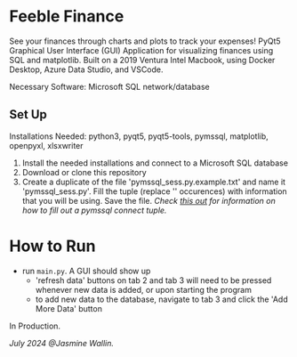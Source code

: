 # Feeble Finance
See your finances through charts and plots to track your expenses! PyQt5 Graphical User Interface (GUI) Application for visualizing finances using SQL and matplotlib. 
Built on a 2019 Ventura Intel Macbook, using Docker Desktop, Azure Data Studio, and VSCode. 

Necessary Software: Microsoft SQL network/database

Set Up
------
Installations Needed: python3, pyqt5, pyqt5-tools, pymssql, matplotlib, openpyxl, xlsxwriter

1) Install the needed installations and connect to a Microsoft SQL database
2) Download or clone this repository 
3) Create a duplicate of the file 'pymssql_sess.py.example.txt' and name it 'pymssql_sess.py'. Fill the tuple (replace '' occurences) with information that you will be using. Save the file. *Check [this out](https://pymssql.readthedocs.io/en/latest/ref/pymssql.html#functions) for information on how to fill out a pymssql connect tuple.*

# How to Run
- run ```main.py```. A GUI should show up 
    - 'refresh data' buttons on tab 2 and tab 3 will need to be pressed whenever new data is added, or upon starting the program 
    - to add new data to the database, navigate to tab 3 and click the 'Add More Data' button

In Production.

*July 2024 @Jasmine Wallin.*
